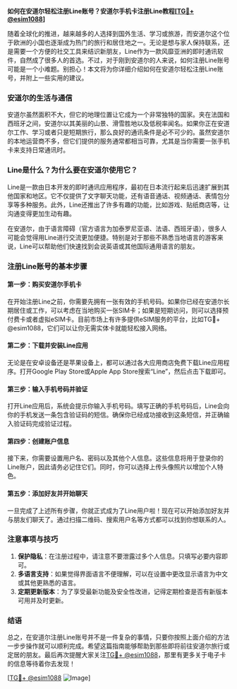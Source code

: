 **如何在安道尔轻松注册Line账号？安道尔手机卡注册Line教程[[TG💪+ @esim1088](https://t.me/s/esim1088)]**

随着全球化的推进，越来越多的人选择到国外生活、学习或旅游，而安道尔这个位于欧洲的小国也逐渐成为热门的旅行和居住地之一。无论是想与家人保持联系，还是需要一个方便的社交工具来结识新朋友，Line作为一款风靡亚洲的即时通讯软件，自然成了很多人的首选。不过，对于刚到安道尔的人来说，如何注册Line账号可能是一个小难题。别担心！本文将为你详细介绍如何在安道尔轻松注册Line账号，并附上一些实用的建议。

### 安道尔的生活与通信

安道尔虽然面积不大，但它的地理位置让它成为一个非常独特的国家。夹在法国和西班牙之间，安道尔以其美丽的山景、滑雪胜地以及低税率闻名。如果你正在安道尔工作、学习或者只是短期旅行，那么良好的通讯条件是必不可少的。虽然安道尔的本地运营商不多，但它们提供的服务通常都相当可靠，尤其是当你需要一张手机卡来支持日常通讯时。

### Line是什么？为什么要在安道尔使用它？

Line是一款由日本开发的即时通讯应用程序，最初在日本流行起来后迅速扩展到其他国家和地区。它不仅提供了文字聊天功能，还有语音通话、视频通话、表情包分享等多种服务。此外，Line还推出了许多有趣的功能，比如游戏、贴纸商店等，让沟通变得更加生动有趣。

在安道尔，由于语言障碍（官方语言为加泰罗尼亚语、法语、西班牙语），很多人可能会觉得用Line进行交流更加便捷。特别是对于那些不熟悉当地语言的游客来说，Line可以帮助他们快速找到会说英语或其他国际通用语言的朋友。

### 注册Line账号的基本步骤

#### 第一步：购买安道尔手机卡

在开始注册Line之前，你需要先拥有一张有效的手机号码。如果你已经在安道尔长期居住或工作，可以考虑在当地购买一张SIM卡；如果是短期访问，则可以选择预付费卡或者虚拟eSIM卡。目前市场上有许多提供eSIM服务的平台，比如TG💪+ @esim1088，它们可以让你无需实体卡就能轻松接入网络。

#### 第二步：下载并安装Line应用

无论是在安卓设备还是苹果设备上，都可以通过各大应用商店免费下载Line应用程序。打开Google Play Store或Apple App Store搜索“Line”，然后点击下载即可。

#### 第三步：输入手机号码并验证

打开Line应用后，系统会提示你输入手机号码。填写正确的手机号码后，Line会向你的手机发送一条包含验证码的短信。确保你已经成功接收到这条短信，并正确输入验证码完成验证过程。

#### 第四步：创建账户信息

接下来，你需要设置用户名、密码以及其他个人信息。这些信息将用于登录你的Line账户，因此请务必记住它们。同时，你可以选择上传头像照片以增加个人特色。

#### 第五步：添加好友并开始聊天

一旦完成了上述所有步骤，你就正式成为了Line用户啦！现在可以开始添加好友并与朋友们聊天了。通过扫描二维码、搜索用户名等方式都可以找到你想联系的人。

### 注意事项与技巧

1. **保护隐私**：在注册过程中，请注意不要泄露过多个人信息。只填写必要内容即可。
2. **多语言支持**：如果觉得界面语言不便理解，可以在设置中更改显示语言为中文或其他更熟悉的语言。
3. **定期更新版本**：为了享受最新功能及安全性改进，记得定期检查是否有新版本可用并及时更新。

### 结语

总之，在安道尔注册Line账号并不是一件复杂的事情，只要你按照上面介绍的方法一步步操作就可以顺利完成。希望这篇指南能够帮助到那些即将前往安道尔旅行或定居的朋友。最后再次提醒大家关注[TG💪+ @esim1088](https://t.me/s/esim1088)，那里有更多关于电子卡的信息等待着你去发现！

[[TG💪+ @esim1088](https://t.me/s/esim1088) ![Image](https://i.postimg.cc/4NQfJmqS/Snipaste-2025-05-13-00-14-12.png)]
